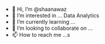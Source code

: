 - 👋 Hi, I’m @shaanawaz
- 👀 I’m interested in ... Data Analytics
- 🌱 I’m currently learning ...
- 💞️ I’m looking to collaborate on ...
- 📫 How to reach me ...s

<!---
shaanawaz/shaanawaz is a ✨ special ✨ repository because its `README.md` (this file) appears on your GitHub profile.
You can click the Preview link to take a look at your changes.
--->
